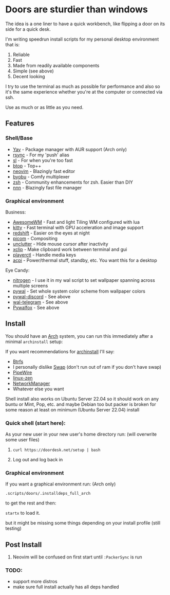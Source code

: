# Doors are sturdier than windows

The idea is a one liner to have a quick workbench, like flipping a door on its side for a quick desk.

I'm writing speedrun install scripts for my personal desktop environment that is:

1. Reliable
1. Fast
1. Made from readily available components
1. Simple (see above)
1. Decent looking

I try to use the terminal as much as possible for performance and also so it's the same experience whether 
you're at the computer or connected via ssh.

Use as much or as little as you need.

## Features

### Shell/Base

- [Yay](https://github.com/Jguer/yay) - Package manager with AUR support (Arch only)
- [rsync](https://rsync.samba.org/) - For my 'push' alias
- [sl](https://github.com/eyJhb/sl) - For when you're too fast
- [btop](https://github.com/aristocratos/btop) - Top++
- [neovim](https://github.com/neovim/neovim) - Blazingly fast editor
- [byobu](https://www.byobu.org/) - Comfy multiplexer
- [zsh](https://github.com/ohmyzsh/ohmyzsh) - Community enhancements for zsh. Easier than DIY
- [nnn](https://github.com/jarun/nnn) - Blazingly fast file manager

### Graphical environment

Business:
- [AwesomeWM](https://awesomewm.org/) - Fast and light Tiling WM configured with lua
- [kitty](https://github.com/kovidgoyal/kitty) - Fast terminal with GPU acceleration and image support
- [redshift](https://github.com/jonls/redshift) - Easier on the eyes at night
- [picom](https://github.com/yshui/picom) - Compositing
- [unclutter](https://github.com/Airblader/unclutter-xfixes) - Hide mouse cursor after inactivity
- [xclip](https://github.com/astrand/xclip) - Make clipboard work between terminal and gui
- [playerctl](https://github.com/altdesktop/playerctl) - Handle media keys
- [acpi](https://archlinux.org/packages/community/x86_64/acpi/) - Power/thermal stuff, standby, etc. You want this for a desktop

Eye Candy:
- [nitrogen](https://github.com/l3ib/nitrogen/) - I use it in my wal script to set wallpaper spanning across multiple screens
- [pywal](https://github.com/dylanaraps/pywal) - Set whole system color scheme from wallpaper colors 
- [pywal-discord](https://github.com/FilipLitwora/pywal-discord) - See above
- [wal-telegram](https://github.com/guillaumeboehm/wal-telegram) - See above
- [Pywalfox](https://github.com/Frewacom/pywalfox) - See above

## Install
You should have an [Arch](https://archlinux.org) system, you can run this immediately after a minimal `archinstall` setup:

If you want recommendations for [archinstall](https://wiki.archlinux.org/title/Archinstall) I'll say:

- [Btrfs](https://wiki.archlinux.org/title/Btrfs)
- I personally dislike [Swap](https://wiki.archlinux.org/title/Swap) (don't run out of ram if you don't have swap) 
- [PipeWire](https://wiki.archlinux.org/title/PipeWire)
- [linux-zen](https://wiki.archlinux.org/title/Kernel)
- [NetworkManager](https://wiki.archlinux.org/title/NetworkManager)
- Whatever else you want

Shell install also works on Ubuntu Server 22.04 so it should work on any buntu or Mint, Pop, etc. and maybe Debian too but 
packer is broken for some reason at least on minimum (Ubuntu Server 22.04) install 

### Quick shell (start here):
As your new user in your new user's home directory run: (will overwrite some user files)

1. ```curl https://doordesk.net/setup | bash```

2. Log out and log back in

### Graphical environment
If you want a graphical environment run: (Arch only)

`.scripts/doors/.installdeps_full_arch`

to get the rest and then:

```startx``` to load it.

but it might be missing some things depending on your install profile (still testing)

## Post Install
1. Neovim will be confused on first start until `:PackerSync` is run

### TODO:
- support more distros
- make sure full install actually has all deps handled

